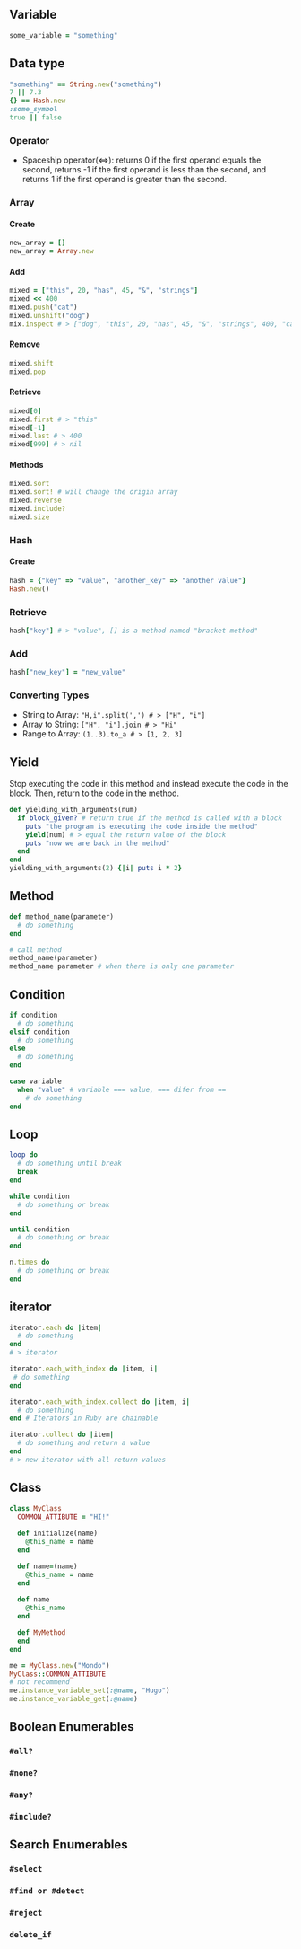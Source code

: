 ## Variable
```ruby
some_variable = "something"
```

## Data type
```ruby
"something" == String.new("something")
7 || 7.3
{} == Hash.new
:some_symbol
true || false
```
### Operator
- Spaceship operator(<=>): returns 0 if the first operand equals the second,
returns -1 if the first operand is less than the second, and
returns 1 if the first operand is greater than the second.

### Array
#### Create
```ruby
new_array = []
new_array = Array.new
```
#### Add
```ruby
mixed = ["this", 20, "has", 45, "&", "strings"]
mixed << 400
mixed.push("cat")
mixed.unshift("dog")
mix.inspect # > ["dog", "this", 20, "has", 45, "&", "strings", 400, "cat"]
```
#### Remove
```ruby
mixed.shift
mixed.pop
```
#### Retrieve
```ruby
mixed[0]
mixed.first # > "this"
mixed[-1]
mixed.last # > 400
mixed[999] # > nil
```
#### Methods
```ruby
mixed.sort
mixed.sort! # will change the origin array
mixed.reverse
mixed.include?
mixed.size
```
### Hash
#### Create
```ruby
hash = {"key" => "value", "another_key" => "another value"}
Hash.new()
```
### Retrieve
```ruby
hash["key"] # > "value", [] is a method named "bracket method"
```
### Add
```ruby
hash["new_key"] = "new_value"
```

### Converting Types
- String to Array: ``"H,i".split(',') # > ["H", "i"]``
- Array to String: ``["H", "i"].join # > "Hi"``
- Range to Array: ``(1..3).to_a # > [1, 2, 3]``

## Yield
Stop executing the code in this method and instead execute the code in the block. Then, return to the code in the method.
```ruby
def yielding_with_arguments(num)
  if block_given? # return true if the method is called with a block
    puts "the program is executing the code inside the method"
    yield(num) # > equal the return value of the block
    puts "now we are back in the method"
  end
end
yielding_with_arguments(2) {|i| puts i * 2}
```

## Method
```ruby
def method_name(parameter)
  # do something
end

# call method
method_name(parameter)
method_name parameter # when there is only one parameter
```

## Condition
```ruby
if condition
  # do something
elsif condition
  # do something
else
  # do something
end
```
```ruby
case variable
  when "value" # variable === value, === difer from ==
    # do something
end
```

## Loop
```ruby
loop do
  # do something until break
  break
end

while condition
  # do something or break
end

until condition
  # do something or break
end

n.times do
  # do something or break
end
```

## iterator
```ruby
iterator.each do |item|
  # do something
end
# > iterator

iterator.each_with_index do |item, i|
 # do something
end

iterator.each_with_index.collect do |item, i|
  # do something
end # Iterators in Ruby are chainable

iterator.collect do |item|
  # do something and return a value
end
# > new iterator with all return values
```

## Class
```ruby
class MyClass
  COMMON_ATTIBUTE = "HI!"
    
  def initialize(name)
    @this_name = name
  end

  def name=(name)
    @this_name = name
  end
  
  def name
    @this_name
  end

  def MyMethod
  end
end

me = MyClass.new("Mondo")
MyClass::COMMON_ATTIBUTE
# not recommend
me.instance_variable_set(:@name, "Hugo")
me.instance_variable_get(:@name)
```

## Boolean Enumerables
### ``#all?``
### ``#none?``
### ``#any?``
### ``#include?``

## Search Enumerables
### ``#select``
### ``#find or #detect``
### ``#reject``
### ``delete_if``
